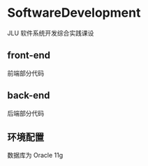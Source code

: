 # SoftwareDevelopment
JLU 软件系统开发综合实践课设

## front-end
前端部分代码

## back-end
后端部分代码

## 环境配置
数据库为 Oracle 11g
